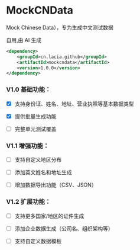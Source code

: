 # MockCNData
Mock Chinese Data），专为生成中文测试数据

自用,由 AI 生成

```xml
<dependency>
    <groupId>cn.lacia.github</groupId>
    <artifactId>mockcndata</artifactId>
    <version>1.0.0</version>
</dependency>
```


### V1.0 基础功能：

- [x] 支持身份证、姓名、地址、营业执照等基本数据类型

- [x] 提供批量生成功能

- [ ] 完整单元测试覆盖

### V1.1 增强功能：

- [ ] 支持自定义地区分布

- [ ] 添加英文姓名和地址生成

- [ ] 增加数据导出功能（CSV、JSON）

### V1.2 扩展功能：

- [ ] 支持更多国家/地区的证件生成

- [ ] 添加企业数据生成（公司名、组织架构等）

- [ ] 支持自定义数据模板
